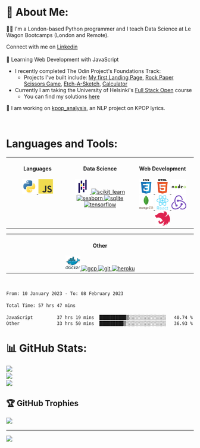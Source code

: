 # 💫 About Me:
👩‍💻 I'm a London-based Python programmer and I teach Data Science at Le Wagon Bootcamps (London and Remote).

Connect with me on [Linkedin](https://www.linkedin.com/in/yuqingwang42/) <br><br> 
🐳 Learning Web Development with JavaScript
- I recently completed The Odin Project's Foundations Track: 
  - Projects I've built include: [My first Landing Page](https://github.com/yuqingwang98/landing-page), [Rock Paper Scissors Game](https://github.com/yuqingwang98/rock-paper-scissors), [Etch-A-Sketch](https://github.com/yuqingwang98/Etch-A-Sketch), [Calculator](https://github.com/yuqingwang98/Calculator)
- Currently I am taking the University of Helsinki's [Full Stack Open](https://fullstackopen.com/en/) course
  - You can find my solutions [here](https://github.com/yuqingwang98/FullStackOpen)

👯 I am working on [kpop_analysis](https://github.com/JiwonGigiShin/kpop_analysis), an NLP project on KPOP lyrics.

<br>

# Languages and Tools:
<table><tr>
  <td valign="top" width="33%">
    <div align="center">  
      <h4>Languages</h4>
      <a href="https://www.python.org" target="_blank" rel="noreferrer"> <img src="https://raw.githubusercontent.com/devicons/devicon/master/icons/python/python-original.svg" alt="python" width="40" height="40"/> </a>
      <a href="https://developer.mozilla.org/en-US/docs/Web/JavaScript" target="_blank" rel="noreferrer"> <img src="https://raw.githubusercontent.com/devicons/devicon/master/icons/javascript/javascript-original.svg" alt="javascript" width="40" height="40"/></a> 
    </div>
  </td>
  
  <td valign="top" width="33%">
    <div align="center">
    <h4>Data Science</h4>
    <a href="https://pandas.pydata.org/" target="_blank" rel="noreferrer"> <img src="https://raw.githubusercontent.com/devicons/devicon/2ae2a900d2f041da66e950e4d48052658d850630/icons/pandas/pandas-original.svg" alt="pandas" width="40" height="40"/> </a> 
    <a href="https://scikit-learn.org/" target="_blank" rel="noreferrer"> <img src="https://upload.wikimedia.org/wikipedia/commons/0/05/Scikit_learn_logo_small.svg" alt="scikit_learn" width="40" height="40"/> </a> 
    <a href="https://seaborn.pydata.org/" target="_blank" rel="noreferrer"> <img src="https://seaborn.pydata.org/_images/logo-mark-lightbg.svg" alt="seaborn" width="40" height="40"/> </a> <a href="https://www.sqlite.org/" target="_blank" rel="noreferrer"> <img src="https://www.vectorlogo.zone/logos/sqlite/sqlite-icon.svg" alt="sqlite" width="40" height="40"/> </a> 
    <a href="https://www.tensorflow.org" target="_blank" rel="noreferrer"> <img src="https://www.vectorlogo.zone/logos/tensorflow/tensorflow-icon.svg" alt="tensorflow" width="40" height="40"/> </a> 
    </div>
  </td>

  <td valign="top" width="33%">
    <div align="center">  
      <h4>Web Development</h4>
      <a href="https://www.w3schools.com/css/" target="_blank" rel="noreferrer"> <img src="https://raw.githubusercontent.com/devicons/devicon/master/icons/css3/css3-original-wordmark.svg" alt="css3" width="40" height="40"/> </a>
      <a href="https://www.w3.org/html/" target="_blank" rel="noreferrer"> <img src="https://raw.githubusercontent.com/devicons/devicon/master/icons/html5/html5-original-wordmark.svg" alt="html5" width="40" height="40"/> </a>
      <a href="https://nodejs.org" target="_blank" rel="noreferrer"> <img src="https://raw.githubusercontent.com/devicons/devicon/master/icons/nodejs/nodejs-original-wordmark.svg" alt="nodejs" width="40" height="40"/> </a>
      <a href="https://www.mongodb.com/" target="_blank" rel="noreferrer"> <img src="https://raw.githubusercontent.com/devicons/devicon/master/icons/mongodb/mongodb-original-wordmark.svg" alt="mongodb" width="40" height="40"/> </a>
      <a href="https://reactjs.org/" target="_blank" rel="noreferrer"> <img src="https://raw.githubusercontent.com/devicons/devicon/master/icons/react/react-original-wordmark.svg" alt="react" width="40" height="40"/> </a> 
      <a href="https://redux.js.org" target="_blank" rel="noreferrer"> <img src="https://raw.githubusercontent.com/devicons/devicon/master/icons/redux/redux-original.svg" alt="redux" width="40" height="40"/> </a> 
      <a href="https://nestjs.com/" target="_blank" rel="noreferrer"> <img src="https://raw.githubusercontent.com/devicons/devicon/master/icons/nestjs/nestjs-plain.svg" alt="nestjs" width="40" height="40"/> </a> 
      <!--- <a href="https://angular.io" target="_blank" rel="noreferrer"> <img src="https://angular.io/assets/images/logos/angular/angular.svg" alt="angular" width="40" height="40"/></a> -->
    </div>
   </td>
  </tr></table>  

<table><tr>
  
  <td valign="top" width="33%">
    <div align="center">
      <h4>Other</h4>
      <a href="https://www.docker.com/" target="_blank" rel="noreferrer"> <img src="https://raw.githubusercontent.com/devicons/devicon/master/icons/docker/docker-original-wordmark.svg" alt="docker" width="40" height="40"/> </a> <a href="https://cloud.google.com" target="_blank" rel="noreferrer"> <img src="https://www.vectorlogo.zone/logos/google_cloud/google_cloud-icon.svg" alt="gcp" width="40" height="40"/> </a> 
      <a href="https://git-scm.com/" target="_blank" rel="noreferrer"> <img src="https://www.vectorlogo.zone/logos/git-scm/git-scm-icon.svg" alt="git" width="40" height="40"/> </a> 
      <a href="https://heroku.com" target="_blank" rel="noreferrer"> <img src="https://www.vectorlogo.zone/logos/heroku/heroku-icon.svg" alt="heroku" width="40" height="40"/> </a>    
    </div>
  </td></tr>
</table>

<br>

<!--START_SECTION:waka-->

```text
From: 10 January 2023 - To: 08 February 2023

Total Time: 57 hrs 47 mins

JavaScript         37 hrs 19 mins  ██████████▒░░░░░░░░░░░░░░   40.74 %
Other              33 hrs 50 mins  █████████▒░░░░░░░░░░░░░░░   36.93 %
```

<!--END_SECTION:waka-->

# 📊 GitHub Stats:

![](https://github-readme-stats-git-masterrstaa-rickstaa.vercel.app/api?username=yuqingwang98&theme=blueberry&hide_border=false&include_all_commits=true&count_private=true)<br/>
![](https://streak-stats.demolab.com/?user=yuqingwang98&mode=weekly&theme=blueberry&hide_border=false)<br/>
![](https://github-readme-stats-git-masterrstaa-rickstaa.vercel.app/api/top-langs/?username=yuqingwang98&theme=blueberry&hide_border=false&include_all_commits=true&count_private=true&layout=compact)

## 🏆 GitHub Trophies
![](https://github-profile-trophy.vercel.app/?username=yuqingwang98&theme=onedark&no-frame=false&no-bg=false&margin-w=4)

<!-- ### 😂 Random Dev Meme
<img src="https://random-memer.herokuapp.com/" width="512px"/> -->

---

[![](https://visitcount.itsvg.in/api?id=yuqingwang98&icon=0&color=0)](https://visitcount.itsvg.in)
<!-- ![](https://komarev.com/ghpvc/?username=yuqingwang98)
 -->

